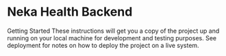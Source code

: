 # Neka Health Backend

Getting Started
These instructions will get you a copy of the project up and running on your local machine for development and testing purposes. See deployment for notes on how to deploy the project on a live system.
